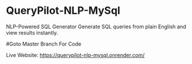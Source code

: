 # QueryPilot-NLP-MySql
NLP-Powered SQL Generator Generate SQL queries from plain English and view results instantly.


#Goto Master Branch For Code

Live Website: https://querypilot-nlp-mysql.onrender.com/



